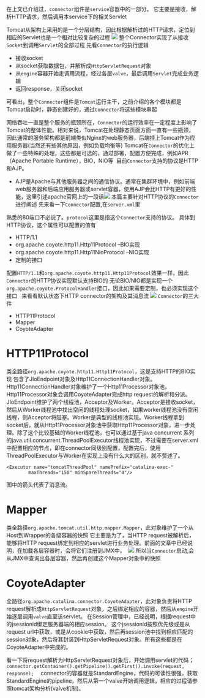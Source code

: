 在上文已介绍过，`connector`组件是`service`容器中的一部分。
它主要是接收，解析HTTP请求，然后调用本service下的相关Servlet

Tomcat从架构上采用的是一个分层结构，因此根据解析过的HTTP请求，定位到相应的Servlet也是一个相对比较复杂的过程
![](http://upload-images.jianshu.io/upload_images/4685968-8d60219468549040.jpg?imageMogr2/auto-orient/strip%7CimageView2/2/w/1240)
整个Connector实现了从接收`Socket`到调用`Servlet`的全部过程
先看`Connector`的执行逻辑 
*   接收socket
*   从socket获取数据包，并解析成`HttpServletRequest`对象
*   从`engine`容器开始走调用流程，经过各层`valve`，最后调用`Servlet`完成业务逻辑
*   返回response，关闭socket

可看出，整个`Connector`组件是`Tomcat`运行主干，之前介绍的各个模块都是Tomcat启动时，静态创建好的，通过`Connector`将这些模块串起

网络吞吐一直是整个服务的瓶颈所在，`Connector`的运行效率在一定程度上影响了Tomcat的整体性能。相对来说，Tomcat在处理静态页面方面一直有一些瓶颈，因此通常的服务架构都是前端类似Nginx的web服务器，后端挂上Tomcat作为应用服务器(当然还有些其他原因，例如负载均衡等)
Tomcat在`Connector`的优化上做了一些特殊的处理，这些都是可选的，通过部署，配置方便完成，例如APR（Apache Portable Runtime），BIO，NIO等 
目前`Connector`支持的协议是HTTP和AJP。
- AJP是Apache与其他服务器之间的通信协议。通常在集群环境中，例如前端web服务器和后端应用服务器或servlet容器，使用AJP会比HTTP有更好的性能，这里引述apache官网上的一段话![](https://upload-images.jianshu.io/upload_images/4685968-c9da897c19628867.png?imageMogr2/auto-orient/strip%7CimageView2/2/w/1240)
本篇主要针对HTTP协议的`Connector`进行阐述
先来看一下`Connector`配置,在`server.xml`里 

熟悉的80端口不必说了。`protocol`这里是指这个`Connector`支持的协议。
具体到HTTP协议，这个属性可以配置的值有 
*   HTTP/1.1
*   org.apache.coyote.http11.Http11Protocol –BIO实现
*   org.apache.coyote.http11.Http11NioProtocol –NIO实现
*   定制的接口

配置`HTTP/1.1`和`org.apache.coyote.http11.Http11Protocol`效果一样，因此`Connector`的HTTP协议实现默认支持BIO的
无论BIO/NIO都是实现一个`org.apache.coyote.ProtocolHandler`接口，因此如果需要定制，也必须实现这个接口
 
来看看默认状态下HTTP connector的架构及其消息流
![](http://upload-images.jianshu.io/upload_images/4685968-35ac5a6f8752600a.jpg?imageMogr2/auto-orient/strip%7CimageView2/2/w/1240)
`Connector`的三大件 
*   HTTP11Protocol
*   Mapper
*   CoyoteAdapter

# HTTP11Protocol 
类全路径`org.apache.coyote.http11.Http11Protocol`，这是支持HTTP的BIO实现 
包含了JIoEndpoint对象及Http11ConnectionHandler对象。 
Http11ConnectionHandler对象维护了一个Http11Processor对象池，Http11Processor对象会调用CoyoteAdapter完成http request的解析和分派。 
JIoEndpoint维护了两个线程池，Acceptor及Worker。Acceptor是接收socket，然后从Worker线程池中找出空闲的线程处理socket，如果worker线程池没有空闲线程，则Acceptor将阻塞。Worker是典型的线程池实现。Worker线程拿到socket后，就从Http11Processor对象池中获取Http11Processor对象，进一步处理。除了这个比较基础的Worker线程池，也可以通过基于java concurrent 系列的java.util.concurrent.ThreadPoolExecutor线程池实现，不过需要在server.xml中配置相应的节点，即在connector同级别配置<Executor>，配置完后，使用ThreadPoolExecutor与Worker在实现上没有什么大的区别，就不赘述了。 
```
<Executor name="tomcatThreadPool" namePrefix="catalina-exec-"   
        maxThreads="150" minSpareThreads="4"/>  
```
图中的箭头代表了消息流。 
# Mapper 
类全路径`org.apache.tomcat.util.http.mapper.Mapper`，此对象维护了一个从Host到Wrapper的各级容器的快照
它主要是为了，当HTTP request被解析后，能够将HTTP request绑定到相应的servlet进行业务处理。前面的文章中已经说明，在加载各层容器时，会将它们注册到JMX中。 
![](http://upload-images.jianshu.io/upload_images/4685968-4803505740daa5c4.jpg?imageMogr2/auto-orient/strip%7CimageView2/2/w/1240)
所以当`Connector`启动,会从JMX中查询出各层容器，然后再创建这个Mapper对象中的快照

# CoyoteAdapter 
全路径`org.apache.catalina.connector.CoyoteAdapter`，此对象负责将HTTP request解析成`HttpServletRequest`对象，之后绑定相应的容器，然后从`engine`开始逐层调用`valve`直至该servlet。
在Session管理中，已经说明，根据request中的jsessionid绑定服务器端的相应session。
这个jsessionid按照优先级或是从request url中获取，或是从cookie中获取，然后再session池中找到相应匹配的session对象，然后将其封装到HttpServletRequest对象。所有这些都是在CoyoteAdapter中完成的。

看一下将request解析为HttpServletRequest对象后，开始调用servlet的代码； 
`connector.getContainer().getPipeline().getFirst().invoke(request, response);  `
connector的容器就是StandardEngine，代码的可读性很强，获取StandardEngine的pipeline，然后从第一个valve开始调用逻辑，相应的过程请参照tomcat架构分析(valve机制)。
